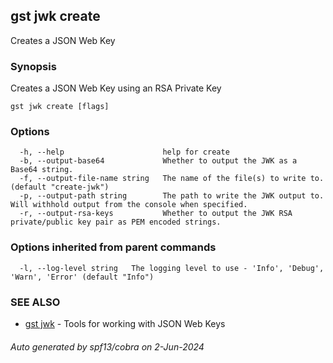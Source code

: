 ## gst jwk create

Creates a JSON Web Key

### Synopsis

Creates a JSON Web Key using an RSA Private Key

```
gst jwk create [flags]
```

### Options

```
  -h, --help                      help for create
  -b, --output-base64             Whether to output the JWK as a Base64 string.
  -f, --output-file-name string   The name of the file(s) to write to. (default "create-jwk")
  -p, --output-path string        The path to write the JWK output to. Will withhold output from the console when specified.
  -r, --output-rsa-keys           Whether to output the JWK RSA private/public key pair as PEM encoded strings.
```

### Options inherited from parent commands

```
  -l, --log-level string   The logging level to use - 'Info', 'Debug', 'Warn', 'Error' (default "Info")
```

### SEE ALSO

* [gst jwk](gst_jwk.md)	 - Tools for working with JSON Web Keys

###### Auto generated by spf13/cobra on 2-Jun-2024
